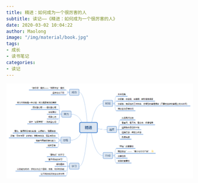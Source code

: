 ```yaml
---
title: 精进：如何成为一个很厉害的人
subtitle: 读记——《精进：如何成为一个很厉害的人》
date: 2020-03-02 10:04:22
author: Maolong
image: "/img/material/book.jpg"
tags:
- 成长
- 读书笔记
categories:
- 读记
---
```


![精进](/img/202003/jingjin.png)
